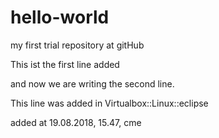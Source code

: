 # hello-world
my first trial repository at gitHub

This ist the first line added

and now we are writing the second line.

This line was added in Virtualbox::Linux::eclipse

added at 19.08.2018, 15.47, cme
